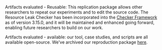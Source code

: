 Artifacts evaluated - Reusable: This replication package allows other
researchers to repeat our experiments and to edit the source code.  The Resource
Leak Checker has been incorporated into the [Checker
Framework](https://checkerframework.org) as of version 3.15.0, and it will be
maintained and enhanced going forward, enabling future researchers to build on
our work.

Artifacts evaluated - available: our tool, case studies, and scripts
are all available open-source. We've archived our reproduction package
[here](https://zenodo.org/record/4902322#.YLrTMC1h1TY).
